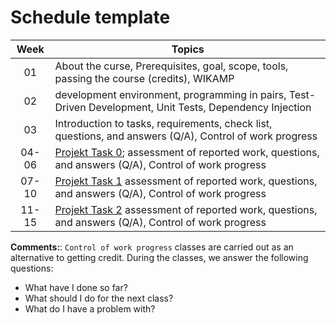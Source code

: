 # Schedule template

| Week  | Topics                                                                                                                       |
| :---: | ---------------------------------------------------------------------------------------------------------------------------- |
|  01   | About the curse, Prerequisites, goal, scope, tools, passing the course (credits), WIKAMP                                     |
|  02   | development environment, programming in pairs, Test-Driven Development, Unit Tests, Dependency Injection                     |
|  03   | Introduction to tasks, requirements, check list, questions, and answers (Q/A), Control of work progress                      |
| 04-06 | [Projekt Task 0][TworzenieRepozytorium]; assessment of reported work, questions, and answers (Q/A), Control of work progress |
| 07-10 | [Projekt Task 1][Etap1] assessment of reported work, questions, and answers (Q/A), Control of work progress                  |
| 11-15 | [Projekt Task 2][Etap2] assessment of reported work, questions, and answers (Q/A), Control of work progress                  |

[TworzenieRepozytorium]:https://ife.edu.p.lodz.pl/mod/assign/view.php?id=20097
[Etap1]:https://ife.edu.p.lodz.pl/mod/assign/view.php?id=10882
[Etap2]:https://ife.edu.p.lodz.pl/mod/assign/view.php?id=10887

**Comments:**: `Control of work progress` classes are carried out as an alternative to getting credit. During the classes, we answer the following questions:

- What have I done so far?
- What should I do for the next class?
- What do I have a problem with?
